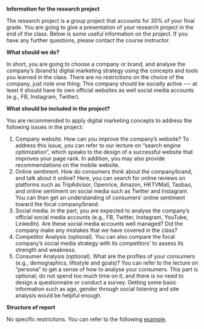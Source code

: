 **Information for the research project**    

The research project is a group project that accounts for 30% of your final grade. You are going to give a presentation of your research project in the end of the class. Below is some useful information on the project. If you have any further questions, please contact the course instructor.    

**What should we do?**    

In short, you are going to choose a company or brand, and analyse the company’s (brand’s) digital marketing strategy using the concepts and tools you learned in the class. There are no restrictions on the choice of the company, just note one thing: This company should be socially active --- at least it should have its own official websites as well social media accounts (e.g., FB, Instagram, Twitter).    

**What should be included in the project?**    

You are recommended to apply digital marketing concepts to address the following issues in the project:    

1.  Company website. How can you improve the company’s website? To address this issue, you can refer to our lecture on “search engine optimization”, which speaks to the design of a successful website that improves your page rank. In addition, you may also provide recommendations on the mobile website.    
2.  Online sentiment. How do consumers think about the company/brand, and talk about it online? Here, you can search for online reviews on platforms such as TripAdvisor, Openrice, Amazon, HKTVMall, Taobao, and online sentiment on social media such as Twitter and Instagram. You can then get an understanding of consumers’ online sentiment toward the focal company/brand.        
3. Social media. In the part, you are expected to analyse the company’s official social media accounts (e.g., FB, Twitter, Instagram, YouTube, LinkedIn). Are these social media accounts well managed? Did the company make any mistakes that we have covered in the class?    
4. Competitor Analysis (optional). You can also compare the focal company’s social media strategy with its competitors’ to assess its strength and weakness.    
5. Consumer Analysis (optional). What are the profiles of your consumers (e.g., demographics, lifestyle and goals)? You can refer to the lecture on “persona” to get a sense of how to analyse your consumers. This part is optional; do not spend too much time on it, and there is no need to design a questionnaire or conduct a survey. Getting some basic information such as age, gender through social listening and site analysis would be helpful enough.           

**Structure of report**      

No specific restrictions. You can refer to the following [example](https://ximarketing.github.io/class/DM/0a7487be048eb10cdc3dc3812a0a7b3570e91f74/Project%20Structure.pdf). 


